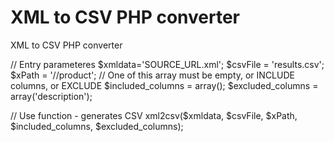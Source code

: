 # XML to CSV PHP converter
XML to CSV PHP converter

// Entry parameteres
$xmldata='SOURCE_URL.xml';
$csvFile = 'results.csv';
$xPath = '//product';
// One of this array must be empty, or INCLUDE columns, or EXCLUDE
$included_columns = array();  $excluded_columns = array('description');

// Use function - generates CSV
xml2csv($xmldata, $csvFile, $xPath, $included_columns, $excluded_columns);

